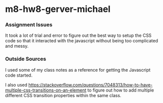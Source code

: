 # m8-hw8-gerver-michael

### Assignment Issues
It took a lot of trial and error to figure out the best way to setup the CSS code so that it interacted with the javascript without being too complicated and messy. 

### Outside Sources
I used some of my class notes as a reference for getting the Javascript code started.

I also used https://stackoverflow.com/questions/7048313/how-to-have-multiple-css-transitions-on-an-element to figure out how to add multiple different CSS transition properties within the same class.
